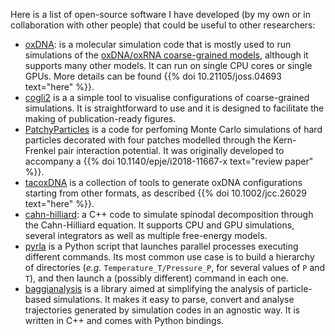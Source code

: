 <!--
.. title: Software
.. slug: software
.. date: 2024-04-03 18:25:27 UTC+02:00
.. tags:
.. category:
.. link:
.. description:
.. type: text
-->

Here is a list of open-source software I have developed (by my own or in collaboration with other people) that could be useful to other researchers:

* [oxDNA](https://github.com/lorenzo-rovigatti/oxDNA): is a molecular simulation code that is mostly used to run simulations of the [oxDNA/oxRNA coarse-grained models](https://dna.physics.ox.ac.uk/index.php/Main_Page), although it supports many other models. It can run on single CPU cores or single GPUs. More details can be found {{% doi 10.21105/joss.04693 text="here" %}}.
* [cogli2](https://sourceforge.net/projects/cogli1/) is a a simple tool to visualise configurations of coarse-grained simulations. It is straightforward to use and it is designed to facilitate the making of publication-ready figures.
* [PatchyParticles](https://github.com/lorenzo-rovigatti/PatchyParticles) is a code for perfoming Monte Carlo simulations of hard particles decorated with four patches modelled through the Kern-Frenkel pair interaction potential. It was originally developed to accompany a {{% doi 10.1140/epje/i2018-11667-x text="review paper" %}}.
* [tacoxDNA](https://github.com/lorenzo-rovigatti/tacoxDNA) is a collection of tools to generate oxDNA configurations starting from other formats, as described {{% doi 10.1002/jcc.26029 text="here" %}}.
* [cahn-hilliard](https://github.com/lorenzo-rovigatti/cahn-hilliard): a C++ code to simulate spinodal decomposition through the Cahn-Hilliard equation. It supports CPU and GPU simulations, several integrators as well as multiple free-energy models.
* [pyrla](https://github.com/lorenzo-rovigatti/pyrla) is a Python script that launches parallel processes executing different commands. Its most common use case is to build a hierarchy of directories (*e.g.* `Temperature_T/Pressure_P`, for several values of `P` and `T`), and then launch a (possibly different) command in each one.
* [baggianalysis](https://github.com/lorenzo-rovigatti/baggianalysis) is a library aimed at simplifying the analysis of particle-based simulations. It makes it easy to parse, convert and analyse trajectories generated by simulation codes in an agnostic way. It is written in C++ and comes with Python bindings.


